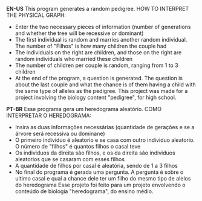 **EN-US**
This program generates a random pedigree.
HOW TO INTERPRET THE PHYSICAL GRAPH:
   - Enter the two necessary pieces of information (number of generations and whether the tree will be recessive or dominant)
   - The first individual is random and marries another random individual. The number of "Filhos" is how many children the couple had
   - The individuals on the right are children, and those on the right are random individuals who married these children
   - The number of children per couple is random, ranging from 1 to 3 children
   - At the end of the program, a question is generated. The question is about the last couple and what the chance is of them having a child with the same type of alleles as the pedigree.
This project was made for a project involving the biology content "pedigree", for high school.

**PT-BR**
Esse programa gera um heredograma aleatório. 
COMO INTERPRETAR O HEREDOGRAMA: 
   - Insira as duas informações necessárias (quantidade de gerações e se a árvore será recessiva ou dominane)
   - O primeiro indivíduo é aleatorio e se casa com outro individuo aleatorio. O número de "filhos" é quantos filhos o casal teve
   - Os individuos da direita são filhos, e os da direita são individuos aleatorios que se casaram com esses filhos
   - A quantidade de filhos por casal é aleatória, sendo de 1 a 3 filhos
   - No final do programa é gerada uma pergunta. A pergunta é sobre o ultimo casal e qual a chance dele ter um filho do mesmo tipo de alelos do heredograma
Esse projeto foi feito para um projeto envolvendo o conteúdo de biologia "heredograma", do ensino médio.